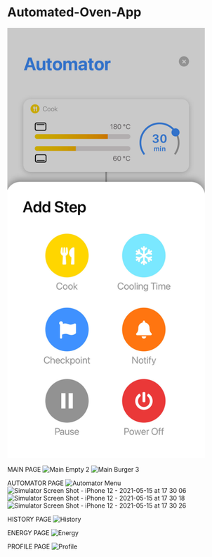 # Automated-Oven-App

<img src='imagesSS/Automator Menu.jpeg' width='450'>

MAIN PAGE
![Main Empty 2](https://user-images.githubusercontent.com/67371345/215938460-caaa8204-6e91-43be-afa3-cb9acb6b5259.jpg)
![Main Burger 3](https://user-images.githubusercontent.com/67371345/215938479-b481b8ac-4e6f-426b-b285-1a94abc18ecd.jpg)

AUTOMATOR PAGE
![Automator Menu](https://user-images.githubusercontent.com/67371345/215938594-54a1b613-12a3-4aff-b4cb-d4bf05ebbc7c.jpeg)
![Simulator Screen Shot - iPhone 12 - 2021-05-15 at 17 30 06](https://user-images.githubusercontent.com/67371345/215938621-a6d82039-8aec-4007-8503-658d312ef688.png)
![Simulator Screen Shot - iPhone 12 - 2021-05-15 at 17 30 18](https://user-images.githubusercontent.com/67371345/215938630-2b88a31d-cfb9-485c-988a-757f61533340.png)
![Simulator Screen Shot - iPhone 12 - 2021-05-15 at 17 30 26](https://user-images.githubusercontent.com/67371345/215938635-063e1ff0-c0b3-436b-b25c-d21c56664d90.png)

HISTORY PAGE
![History](https://user-images.githubusercontent.com/67371345/215938507-0e6ce7a8-6503-4819-8bb7-e10ef48825a8.jpeg)

ENERGY PAGE
![Energy](https://user-images.githubusercontent.com/67371345/215938545-8c0621d2-2c0b-4989-a741-c7ba0d2f98bd.jpeg)

PROFILE PAGE
![Profile](https://user-images.githubusercontent.com/67371345/215938733-fb2b87e2-69c6-442d-9b7d-1e5569769449.jpeg)
